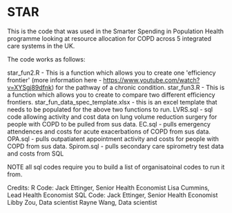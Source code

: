 # STAR
This is the code that was used in the Smarter Spending in Population Health programme looking at resource allocation for COPD across 5 integrated care systems in the UK. 

The code works as follows:

star_fun2.R - This is a function which allows you to create one 'efficiency frontier' (more information here - https://www.youtube.com/watch?v=XYSgj89dfnk) for the pathway of a chronic condition. 
star_fun3.R - This is a function which allows you to create to compare two different efficiency frontiers. 
star_fun_data_spec_template.xlsx - this is an excel template that needs to be populated for the above two functions to run. 
LVRS.sql - sql code allowing activity and cost data on lung volume reduction surgery for people with COPD to be pulled from sus data. 
EC.sql - pulls emergency attendences and costs for acute exacerbations of COPD from sus data. 
OPA.sql - pulls outpatiatent appointment activity and costs for people with COPD from sus data. 
Spirom.sql - pulls secondary care spirometry test data and costs from SQL

NOTE all sql codes require you to build a list of organisatoinal codes to run it from. 

Credits:
  R Code:
          Jack Ettinger, Senior Health Economist
          Lisa Cummins, Lead Health Economist
  SQL Code:
          Jack Ettinger, Senior Health Economist
          Libby Zou, Data scientist
          Rayne Wang, Data scientist 
          
